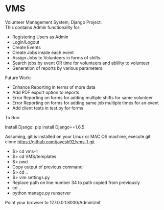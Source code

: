 VMS
===

Volunteer Management System, Django Project.<br />
This contains Admin functionality for:<br />
  - Registering Users as Admin<br />
  - Login/Logout<br />
  - Create Events<br />
  - Create Jobs inside each event<br />
  - Assign Jobs to Volunteers in forms of shifts<br />
  - Search jobs by event OR time for volunteers and ablility to volunteer<br />
  - Generation of reports by various parameters<br />

Future Work:<br />
  - Enhance Reporting in terms of more data<br />
  - Add PDF export option to reports<br />
  - Error Reporting on forms for adding multiple shifts for same volunteer<br />
  - Error Reporting on forms for adding same job multiple times for an event<br />
  - Add client tests in test.py for forms<br />

To Run: <br />

Install Django: pip install Django==1.6.5 <br />

Assuming, git is installed on your Linux or MAC OS machine, execute git clone https://github.com/jayesh92/vms-1.git <br />

  - $> cd vms-1 <br />
  - $> cd VMS/templates<br />
  - $> pwd<br />
  - Copy output of previous command
  - $> cd .. <br />
  - $> vim settings.py <br />
  - Replace path on line number 34 to path copied from previously<br />
  - cd ..<br />
  - python manage.py runserver<br />

Point your browser to 127.0.0.1:8000/AdminUnit<br />
